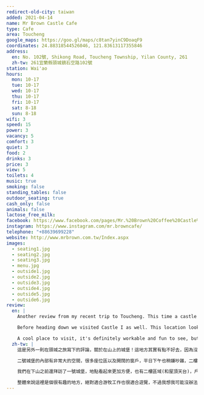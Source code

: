 ```yaml
---
redirect-old-city: taiwan
added: 2021-04-14
name: Mr Brown Castle Cafe
type: Cafe
area: Toucheng
google_maps: https://goo.gl/maps/c8tan7yinC9DoaqF9
coordinates: 24.88318544526046, 121.83613117355846
address:
  en: No. 102號, Shikong Road, Toucheng Township, Yilan County, 261
  zh-tw: 261宜蘭縣頭城鎮石空路102號
station: Wai'ao
hours:
  mon: 10-17
  tue: 10-17
  wed: 10-17
  thu: 10-17
  fri: 10-17
  sat: 8-18
  sun: 8-18
wifi: 3
speed: 15
power: 3
vacancy: 5
comfort: 3
quiet: 3
food: 2
drinks: 3
price: 3
view: 5
toilets: 4
music: true
smoking: false
standing_tables: false
outdoor_seating: true
cash_only: false
animals: false
lactose_free_milk: 
facebook: https://www.facebook.com/pages/Mr.%20Brown%20Coffee%20Castle%20%E4%BC%AF%E6%9C%97%E5%92%96%E5%95%A1%E5%9F%8E%E5%A0%A1/388056864592220/
instagram: https://www.instagram.com/mr.browncafe/
telephone: "+88639699228"
website: http://www.mrbrown.com.tw/Index.aspx
images:
  - seating1.jpg
  - seating2.jpg
  - seating3.jpg
  - menu.jpg
  - outside1.jpg
  - outside2.jpg
  - outside3.jpg
  - outside4.jpg
  - outside5.jpg
  - outside6.jpg
review:
  en: |
    Another review from my recent trip to Toucheng. This time a castle on top of the mountain! Getting there is a little tricky since there is no public transportation and it's quite far up the mountain. Taxi is probably your best option in that case. Once you get up the mountain there are two cafes, Castle I and Castle II. We decided to start with Castle II since the reviews said it was less busy (and that was definitely true). The interior is very large, lots of seating areas and large windows. It did get a little noisy though, even on a weekday afternoon. Unfortunately the upper floor was closed at this location. Decent WiFi and plugs available near the walls.

    Before heading down we visited Castle I as well. This location looks nicer, and the upper floors (as well as the rooftop) were all open. There is also a very nice outdoor seating area. But, as the reviews I read said, this location was very busy. Finally after finishing up some work we walked down the mountain to Wai'ao beach, which took about 30 minutes.

    A cool place to visit, it's definitely workable and fun to see, but I'm not sure I could spend the whole day there working.
  zh-tw: |
    這是另外一則在頭城之旅寫下的評論，關於在山上的城堡！這地方其實有點不好去，因為沒有大眾運輸工具，且沿路是滿長的山坡路，我想計程車是比較好的選擇(除非你也想運動一下)。上了山以後會看到兩間Cafe，Castle一號和二號，我們決定先前往二號城堡，因為google評論說二號比較不熱鬧(確實是如此)。

    二號城堡的內部有非常大的空間，很多座位區以及開闊的窗戶，平日下午也稍嫌吵雜，二樓區域沒開放也有點可惜，不過這裡有不錯的WiFi和許多牆邊的插座。

    我們在下山之前還拜訪了一號城堡，地點看起來更加方便，也有二樓區域(和屋頂天台)，戶外區域看起來特別開闊，但就和我在評論上看到的一樣，這裡顯然非常忙碌。結束工作後我們選擇一路走下山，來到知名的外澳沙灘，路程大約要走上三十分鐘。 

    整體來說這裡是個很有趣的地方，絕對適合游牧工作也很適合遊覽，不過我想我可能沒辦法在這裡待上一整天好好專注在工作上面，這裡太多令人分心的事物了。
---
```

